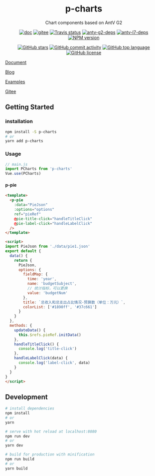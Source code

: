 <h1 align="center">p-charts</h1>

<div align="center">

Chart components based on AntV G2

[![doc][doc-image]][doc-url] [![gitee][gitee-image]][gitee-url] [![Travis status][travis-image]][travis-url] [![antv-g2-deps][antv-g2-image]][antv-g2-url] [![antv-l7-deps][antv-l7-image]][antv-l7-url] [![NPM version][npm-image]][npm-url]

[![GitHub stars][github-starts-image]][github-url] [![GitHub commit activity][github-commit-activity-url]][github-url] [![GitHub top language][github-top-language-image]][vue-url] [![GitHub license][license-image]][github-url]

[travis-image]: https://img.shields.io/travis/silianpan/p-charts
[travis-url]: https://travis-ci.org/github/silianpan/p-charts
[antv-g2-image]: https://img.shields.io/badge/%40antv%2Fg2-v3.5.17-%23873bf4
[antv-g2-url]: https://g2-v3.antv.vision/zh/
[antv-l7-image]: https://img.shields.io/badge/%40antv%2Fl7-latest-4fd431
[antv-l7-url]: https://l7.antv.vision/zh
[npm-image]: https://img.shields.io/npm/v/p-charts
[npm-url]: https://www.npmjs.com/package/p-charts
[github-starts-image]: https://img.shields.io/github/stars/silianpan/p-charts?style=social
[github-url]: https://github.com/silianpan/p-charts
[github-commit-activity-url]: https://img.shields.io/github/commit-activity/m/silianpan/p-charts
[github-top-language-image]: https://img.shields.io/github/languages/top/silianpan/p-charts?color=%234fc08d
[vue-url]: https://vuejs.org/
[license-image]: https://img.shields.io/github/license/silianpan/p-charts
[doc-image]: https://img.shields.io/badge/document-latest-blue
[doc-url]: http://silianpan.cn/p-charts
[gitee-image]: https://gitee.com/twofloor/p-charts/badge/star.svg?theme=dark
[gitee-url]: https://gitee.com/twofloor/p-charts/stargazers

</div>

[Document](https://juejin.im/post/6866330015970099208/)

[Blog](http://silianpan.cn/index.php/2020/08/29/p-charts/)

[Examples](http://silianpan.cn/p-charts)

[Gitee](https://gitee.com/twofloor/p-charts)

## Getting Started

### installation

```bash
npm install -S p-charts
# or
yarn add p-charts
```

### Usage

```js
// main.js
import PCharts from 'p-charts'
Vue.use(PCharts)
```

#### p-pie

```html
<template>
  <p-pie
    :data="PieJson"
    :options="options"
    ref="pieRef"
    @pie-title-click="handleTitleClick"
    @pie-label-click="handleLabelClick"
  />
</template>

<script>
import PieJson from './data/pie1.json'
export default {
  data() {
    return {
      PieJson,
      options: {
        fieldMap: {
          time: 'year',
          name: 'budgetSubject',
          // 统计指标，可以更换
          value: 'budgetNum'
        },
        title: `总收入和总支出占比情况-预算数（单位：万元）`,
        colorList: ['#1890ff', '#37c661']
      }
    }
  },
  methods: {
    updateData() {
      this.$refs.pieRef.initData()
    },
    handleTitleClick() {
      console.log('title-click')
    },
    handleLabelClick(data) {
      console.log('label-click', data)
    }
  }
}
</script>
```

## Development

``` bash
# install dependencies
npm install
# or
yarn

# serve with hot reload at localhost:8080
npm run dev
# or
yarn dev

# build for production with minification
npm run build
# or
yarn build
```
